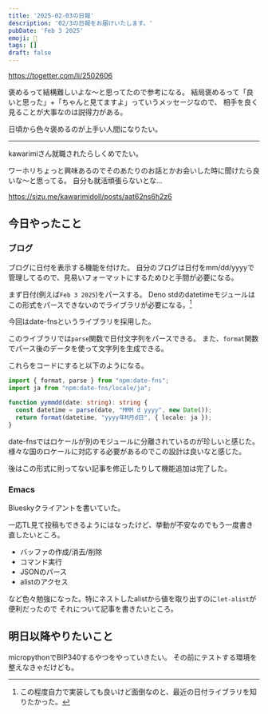 ```yaml
---
title: '2025-02-03の日報'
description: '02/3の日報をお届けいたします。'
pubDate: 'Feb 3 2025'
emoji: 🦊
tags: []
draft: false
---
```


https://togetter.com/li/2502606

褒めるって結構難しいよな〜と思ってたので参考になる。
結局褒めるって「良いと思った」+「ちゃんと見てますよ」っていうメッセージなので、
相手を良く見ることが大事なのは説得力がある。

日頃から色々褒めるのが上手い人間になりたい。

---

kawarimiさん就職されたらしくめでたい。

ワーホリちょっと興味あるのでそのあたりのお話とかお会いした時に聞けたら良いな〜と思ってる。
自分も就活頑張らないとな...

https://sizu.me/kawarimidoll/posts/aat62ns6h2z6

## 今日やったこと

### ブログ

ブログに日付を表示する機能を付けた。
自分のブログは日付をmm/dd/yyyyで管理してるので、見易いフォーマットにするためひと手間が必要になる。

まず日付(例えば`Feb 3 2025`)をパースする。 Deno
stdのdatetimeモジュールはこの形式をパースできないのでライブラリが必要になる。[^1]

今回はdate-fnsというライブラリを採用した。

このライブラリでは`parse`関数で日付文字列をパースできる。
また、`format`関数でパース後のデータを使って文字列を生成できる。

これらをコードにすると以下のようになる。

```ts
import { format, parse } from "npm:date-fns";
import ja from "npm:date-fns/locale/ja";

function yymmdd(date: string): string {
  const datetime = parse(date, "MMM d yyyy", new Date());
  return format(datetime, "yyyy年M月d日", { locale: ja });
}
```

date-fnsではロケールが別のモジュールに分離されているのが珍しいと感じた。
様々な国のロケールに対応する必要があるのでこの設計は良いなと感じた。

後はこの形式に則ってない記事を修正したりして機能追加は完了した。

### Emacs

Blueskyクライアントを書いていた。

一応TL見て投稿もできるようにはなったけど、挙動が不安なのでもう一度書き直したいところ。

- バッファの作成/消去/削除
- コマンド実行
- JSONのパース
- alistのアクセス

など色々勉強になった。特にネストしたalistから値を取り出すのに`let-alist`が便利だったので
それについて記事を書きたいところ。

## 明日以降やりたいこと

micropythonでBIP340するやつをやっていきたい。
その前にテストする環境を整えなきゃだけども。

[^1]: この程度自力で実装しても良いけど面倒なのと、最近の日付ライブラリを知りたかった。

